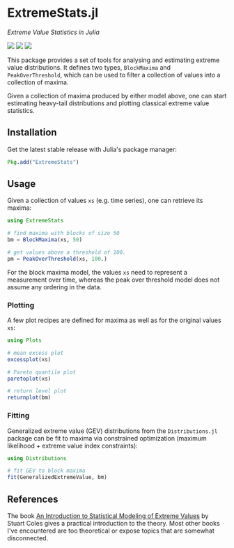 # ExtremeStats.jl

*Extreme Value Statistics in Julia*

[![][travis-img]][travis-url] [![][julia-pkg-img]][julia-pkg-url] [![][codecov-img]][codecov-url]

This package provides a set of tools for analysing and estimating extreme value distributions.
It defines two types, `BlockMaxima` and `PeakOverThreshold`, which can be used to filter a
collection of values into a collection of maxima.

Given a collection of maxima produced by either model above, one can start estimating heavy-tail
distributions and plotting classical extreme value statistics.

## Installation

Get the latest stable release with Julia's package manager:

```julia
Pkg.add("ExtremeStats")
```

## Usage

Given a collection of values `xs` (e.g. time series), one can retrieve its maxima:

```julia
using ExtremeStats

# find maxima with blocks of size 50
bm = BlockMaxima(xs, 50)

# get values above a threshold of 100.
pm = PeakOverThreshold(xs, 100.)
```

For the block maxima model, the values `xs` need to represent a measurement over time,
whereas the peak over threshold model does not assume any ordering in the data.

### Plotting

A few plot recipes are defined for maxima as well as for the original values `xs`:

```julia
using Plots

# mean excess plot
excessplot(xs)

# Pareto quantile plot
paretoplot(xs)

# return level plot
returnplot(bm)
```

### Fitting

Generalized extreme value (GEV) distributions from the `Distributions.jl` package can be fit
to maxima via constrained optimization (maximum likelihood + extreme value index constraints):

```julia
using Distributions

# fit GEV to block maxima
fit(GeneralizedExtremeValue, bm)
```

## References

The book [An Introduction to Statistical Modeling of Extreme Values](http://www.springer.com/us/book/9781852334598)
by Stuart Coles gives a practical introduction to the theory. Most other books I've encountered are too theoretical
or expose topics that are somewhat disconnected.

[travis-img]: https://travis-ci.org/juliohm/ExtremeStats.jl.svg?branch=master
[travis-url]: https://travis-ci.org/juliohm/ExtremeStats.jl

[julia-pkg-img]: http://pkg.julialang.org/badges/ExtremeStats_0.6.svg
[julia-pkg-url]: http://pkg.julialang.org/?pkg=ExtremeStats

[codecov-img]: https://codecov.io/gh/juliohm/ExtremeStats.jl/branch/master/graph/badge.svg
[codecov-url]: https://codecov.io/gh/juliohm/ExtremeStats.jl
